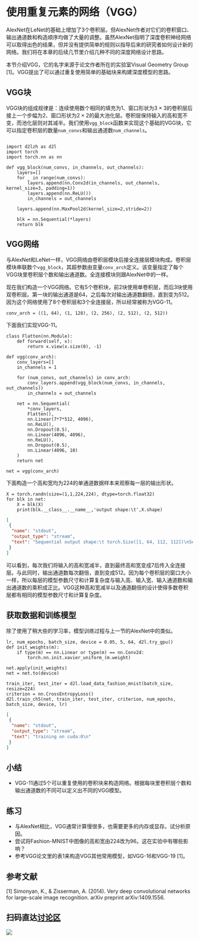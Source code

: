 # 使用重复元素的网络（VGG）

AlexNet在LeNet的基础上增加了3个卷积层。但AlexNet作者对它们的卷积窗口、输出通道数和构造顺序均做了大量的调整。虽然AlexNet指明了深度卷积神经网络可以取得出色的结果，但并没有提供简单的规则以指导后来的研究者如何设计新的网络。我们将在本章的后续几节里介绍几种不同的深度网络设计思路。

本节介绍VGG，它的名字来源于论文作者所在的实验室Visual Geometry Group [1]。VGG提出了可以通过重复使用简单的基础块来构建深度模型的思路。

## VGG块

VGG块的组成规律是：连续使用数个相同的填充为1、窗口形状为$3\times 3$的卷积层后接上一个步幅为2、窗口形状为$2\times 2$的最大池化层。卷积层保持输入的高和宽不变，而池化层则对其减半。我们使用`vgg_block`函数来实现这个基础的VGG块，它可以指定卷积层的数量`num_convs`和输出通道数`num_channels`。

```{.python .input  n=1}
                                                                                                                                            import d2lzh as d2l
import torch
import torch.nn as nn

def vgg_block(num_convs, in_channels, out_channels):
    layers=[]
    for _ in range(num_convs):
        layers.append(nn.Conv2d(in_channels, out_channels, kernel_size=3, padding=1))
        layers.append(nn.ReLU())
        in_channels = out_channels
    
    layers.append(nn.MaxPool2d(kernel_size=2,stride=2))
    
    blk = nn.Sequential(*layers)
    return blk
```

## VGG网络

与AlexNet和LeNet一样，VGG网络由卷积层模块后接全连接层模块构成。卷积层模块串联数个`vgg_block`，其超参数由变量`conv_arch`定义。该变量指定了每个VGG块里卷积层个数和输出通道数。全连接模块则跟AlexNet中的一样。

现在我们构造一个VGG网络。它有5个卷积块，前2块使用单卷积层，而后3块使用双卷积层。第一块的输出通道是64，之后每次对输出通道数翻倍，直到变为512。因为这个网络使用了8个卷积层和3个全连接层，所以经常被称为VGG-11。

```{.python .input  n=2}
conv_arch = ((1, 64), (1, 128), (2, 256), (2, 512), (2, 512))
```

下面我们实现VGG-11。

```{.python .input  n=3}
class Flatten(nn.Module):
    def forward(self, x):
        return x.view(x.size(0), -1)
    
def vgg(conv_arch):
    conv_layers=[]
    in_channels = 1
    
    for (num_convs, out_channels) in conv_arch:
        conv_layers.append(vgg_block(num_convs, in_channels, out_channels))
        in_channels = out_channels
    
    net = nn.Sequential(
        *conv_layers,
        Flatten(),
        nn.Linear(7*7*512, 4096),
        nn.ReLU(),
        nn.Dropout(0.5),
        nn.Linear(4096, 4096),
        nn.ReLU(),
        nn.Dropout(0.5),
        nn.Linear(4096, 10)
    )
    return net

net = vgg(conv_arch)
```

下面构造一个高和宽均为224的单通道数据样本来观察每一层的输出形状。

```{.python .input  n=4}
X = torch.randn(size=(1,1,224,224), dtype=torch.float32)
for blk in net:
    X = blk(X)
    print(blk.__class__.__name__,'output shape:\t',X.shape)
```

```{.json .output n=4}
[
 {
  "name": "stdout",
  "output_type": "stream",
  "text": "Sequential output shape:\t torch.Size([1, 64, 112, 112])\nSequential output shape:\t torch.Size([1, 128, 56, 56])\nSequential output shape:\t torch.Size([1, 256, 28, 28])\nSequential output shape:\t torch.Size([1, 512, 14, 14])\nSequential output shape:\t torch.Size([1, 512, 7, 7])\nFlatten output shape:\t torch.Size([1, 25088])\nLinear output shape:\t torch.Size([1, 4096])\nReLU output shape:\t torch.Size([1, 4096])\nDropout output shape:\t torch.Size([1, 4096])\nLinear output shape:\t torch.Size([1, 4096])\nReLU output shape:\t torch.Size([1, 4096])\nDropout output shape:\t torch.Size([1, 4096])\nLinear output shape:\t torch.Size([1, 10])\n"
 }
]
```

可以看到，每次我们将输入的高和宽减半，直到最终高和宽变成7后传入全连接层。与此同时，输出通道数每次翻倍，直到变成512。因为每个卷积层的窗口大小一样，所以每层的模型参数尺寸和计算复杂度与输入高、输入宽、输入通道数和输出通道数的乘积成正比。VGG这种高和宽减半以及通道翻倍的设计使得多数卷积层都有相同的模型参数尺寸和计算复杂度。

## 获取数据和训练模型


除了使用了稍大些的学习率，模型训练过程与上一节的AlexNet中的类似。

```{.python .input  n=12}
lr, num_epochs, batch_size, device = 0.05, 5, 64, d2l.try_gpu()
def init_weights(m):
    if type(m) == nn.Linear or type(m) == nn.Conv2d:
        torch.nn.init.xavier_uniform_(m.weight)

net.apply(init_weights)
net = net.to(device)

train_iter, test_iter = d2l.load_data_fashion_mnist(batch_size, resize=224)
criterion = nn.CrossEntropyLoss()
d2l.train_ch5(net, train_iter, test_iter, criterion, num_epochs, batch_size, device, lr)
```

```{.json .output n=12}
[
 {
  "name": "stdout",
  "output_type": "stream",
  "text": "training on cuda:0\n"
 }
]
```

## 小结

* VGG-11通过5个可以重复使用的卷积块来构造网络。根据每块里卷积层个数和输出通道数的不同可以定义出不同的VGG模型。

## 练习

* 与AlexNet相比，VGG通常计算慢很多，也需要更多的内存或显存。试分析原因。
* 尝试将Fashion-MNIST中图像的高和宽由224改为96。这在实验中有哪些影响？
* 参考VGG论文里的表1来构造VGG其他常用模型，如VGG-16和VGG-19 [1]。



## 参考文献

[1] Simonyan, K., & Zisserman, A. (2014). Very deep convolutional networks for large-scale image recognition. arXiv preprint arXiv:1409.1556.

## 扫码直达[讨论区](https://discuss.gluon.ai/t/topic/1277)

![](../img/qr_vgg.svg)
